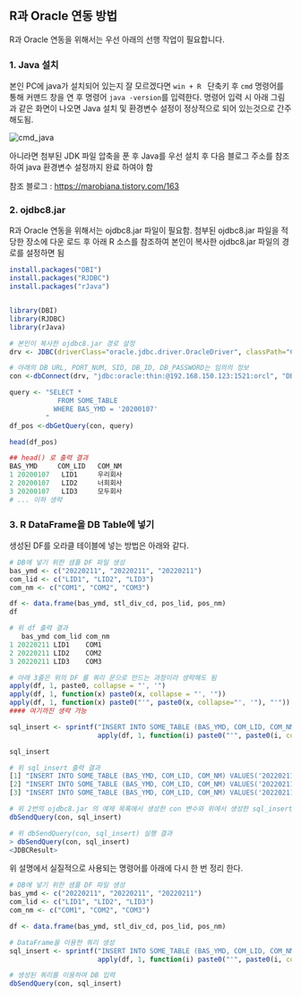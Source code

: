 ## R과 Oracle 연동 방법

R과 Oracle 연동을 위해서는 우선 아래의 선행 작업이 필요합니다.

### 1. Java 설치

본인 PC에 java가 설치되어 있는지 잘 모르겠다면 ```win + R ``` 단축키 후 ```cmd``` 명령어를 통해 커맨드 창을 연 후 명령어 ```java -version```를 입력한다. 명령어 입력 시 아래 그림과 같은 화면이 나오면 Java 설치 및 환경변수 설정이 정상적으로 되어 있는것으로 간주 해도됨.

![cmd_java](https://user-images.githubusercontent.com/291782/153372118-dc72404f-1590-4461-a1b8-f55e2af2f61f.png)



아니라면 첨부된  JDK 파일 압축을 푼 후 Java를 우선 설치 후 다음 블로그 주소를 참조하여 java 환경변수 설정까지 완료 하여야 함

참조 블로그 :  https://marobiana.tistory.com/163

 

### 2. ojdbc8.jar

R과 Oracle 연동을 위해서는 ojdbc8.jar 파일이 필요함. 첨부된 ojdbc8.jar 파일을 적당한 장소에 다운 로드 후 아래 R 소스를 참조하여 본인이 복사한 ojdbc8.jar 파일의 경로를 설정하면 됨



```R
install.packages("DBI")
install.packages("RJDBC")
install.packages("rJava")


library(DBI)
library(RJDBC)
library(rJava)

# 본인이 복사한 ojdbc8.jar 경로 설정
drv <- JDBC(driverClass="oracle.jdbc.driver.OracleDriver", classPath="C:/UTIL/ojdbc/ojdbc8.jar")

# 아래의 DB URL, PORT_NUM, SID, DB_ID, DB_PASSWORD는 임의의 정보
con <-dbConnect(drv, "jdbc:oracle:thin:@192.168.150.123:1521:orcl", "DB_ID", "DB_PASS")            

query <- "SELECT *
            FROM SOME_TABLE
           WHERE BAS_YMD = '20200107'
         "
df_pos <-dbGetQuery(con, query)

head(df_pos)

```

```R
## head() 로 출력 결과
BAS_YMD     COM_LID   COM_NM 
1 20200107   LID1     우리회사
2 20200107   LID2     너희회사
3 20200107   LID3     모두회사
# ... 이하 생략
```



### 3. R DataFrame을 DB Table에 넣기

생성된 DF를 오라클 테이블에 넣는 방법은 아래와 같다.

```R
# DB에 넣기 위한 샘플 DF 파일 생성
bas_ymd <- c("20220211", "20220211", "20220211")
com_lid <- c("LID1", "LID2", "LID3")
com_nm <- c("COM1", "COM2", "COM3")

df <- data.frame(bas_ymd, stl_div_cd, pos_lid, pos_nm)
df
```

```R
# 위 df 출력 결과
   bas_ymd com_lid com_nm
1 20220211 LID1    COM1
2 20220211 LID2    COM2
3 20220211 LID3    COM3
```

```R
# 아래 3줄은 위의 DF 를 쿼리 문으로 만드는 과정이라 생략해도 됨 
apply(df, 1, paste0, collapse = "', '")
apply(df, 1, function(x) paste0(x, collapse = "', '"))
apply(df, 1, function(x) paste0("'", paste0(x, collapse="', '"), "'"))
#### 여기까진 생략 가능
```

```R
sql_insert <- sprintf("INSERT INTO SOME_TABLE (BAS_YMD, COM_LID, COM_NM) VALUES(%s)",
                      apply(df, 1, function(i) paste0("'", paste0(i, collapse="', '"), "'")))

sql_insert
```

```R
# 위 sql_insert 출력 결과
[1] "INSERT INTO SOME_TABLE (BAS_YMD, COM_LID, COM_NM) VALUES('20220211', 'LID1', 'COM1')"
[2] "INSERT INTO SOME_TABLE (BAS_YMD, COM_LID, COM_NM) VALUES('20220211', 'LID2', 'COM2')"
[3] "INSERT INTO SOME_TABLE (BAS_YMD, COM_LID, COM_NM) VALUES('20220211', 'LID3', 'COM3')"
```

```R
# 위 2번의 ojdbc8.jar 의 예제 목록에서 생성한 con 변수와 위에서 생성한 sql_insert 변수를 이용하여 DF 를 table에 입력
dbSendQuery(con, sql_insert)
```

```R
# 위 dbSendQuery(con, sql_insert) 실행 결과
> dbSendQuery(con, sql_insert)
<JDBCResult>
```

위 설명에서 실질적으로 사용되는 명령어를 아래에 다시 한 번 정리 한다.

```R
# DB에 넣기 위한 샘플 DF 파일 생성
bas_ymd <- c("20220211", "20220211", "20220211")
com_lid <- c("LID1", "LID2", "LID3")
com_nm <- c("COM1", "COM2", "COM3")

df <- data.frame(bas_ymd, stl_div_cd, pos_lid, pos_nm)

# DataFrame을 이용한 쿼리 생성
sql_insert <- sprintf("INSERT INTO SOME_TABLE (BAS_YMD, COM_LID, COM_NM) VALUES(%s)",
                      apply(df, 1, function(i) paste0("'", paste0(i, collapse="', '"), "'")))

# 생성된 쿼리를 이용하여 DB 입력
dbSendQuery(con, sql_insert)
```

